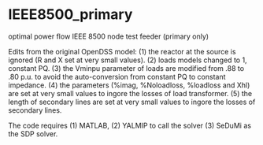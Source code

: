 # IEEE8500_primary
optimal power flow IEEE 8500 node test feeder (primary only)

Edits from the original OpenDSS model:
(1) the reactor at the source is ignored (R and X set at very small values).
(2) loads models changed to 1, constant PQ.
(3) the Vminpu parameter of loads are modified from .88 to .80 p.u. to avoid the auto-conversion from constant PQ to constant impedance.
(4) the parameters (%imag, %Noloadloss, %loadloss and Xhl) are set at very small values to ingore the losses of load transformer.
(5) the length of secondary lines are set at very small values to ingore the losses of secondary lines.

The code requires (1) MATLAB, (2) YALMIP to call the solver (3) SeDuMi as the SDP solver.
